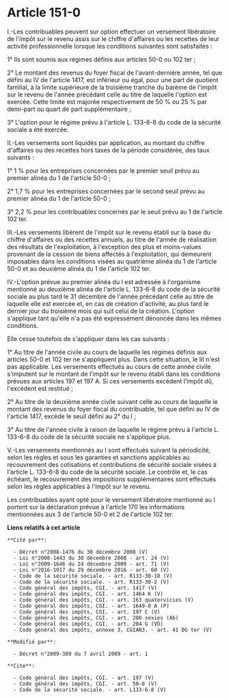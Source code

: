 # Article 151-0

I.-Les contribuables peuvent sur option effectuer un versement libératoire de l'impôt sur le revenu assis sur le chiffre
d'affaires ou les recettes de leur activité professionnelle lorsque les conditions suivantes sont satisfaites : 

1° Ils sont soumis aux régimes définis aux articles 50-0 ou 102 ter ; 

2° Le montant des revenus du foyer fiscal de l'avant-dernière année, tel que défini au IV de l'article 1417, est inférieur ou
égal, pour une part de quotient familial, à la limite supérieure de la troisième tranche du barème de l'impôt sur le revenu
de l'année précédant celle au titre de laquelle l'option est exercée. Cette limite est majorée respectivement de 50 % ou 25 %
par demi-part ou quart de part supplémentaire ; 

3° L'option pour le régime prévu à l'article L. 133-6-8 du code de la sécurité sociale a été exercée. 

II.-Les versements sont liquidés par application, au montant du chiffre d'affaires ou des recettes hors taxes de la période
considérée, des taux suivants : 

1° 1 % pour les entreprises concernées par le premier seuil prévu au premier alinéa du 1 de l'article 50-0 ; 

2° 1,7 % pour les entreprises concernées par le second seuil prévu au premier alinéa du 1 de l'article 50-0 ; 

3° 2,2 % pour les contribuables concernés par le seuil prévu au 1 de l'article 102 ter.

III.-Les versements libèrent de l'impôt sur le revenu établi sur la base du chiffre d'affaires ou des recettes annuels, au
titre de l'année de réalisation des résultats de l'exploitation, à l'exception des plus et moins-values provenant de la
cession de biens affectés à l'exploitation, qui demeurent imposables dans les conditions visées au quatrième alinéa du 1 de
l'article 50-0 et au deuxième alinéa du 1 de l'article 102 ter. 

IV.-L'option prévue au premier alinéa du I est adressée à l'organisme mentionné au deuxième alinéa de l'article L. 133-6-8 du
code de la sécurité sociale au plus tard le 31 décembre de l'année précédant celle au titre de laquelle elle est exercée et,
en cas de création d'activité, au plus tard le dernier jour du troisième mois qui suit celui de la création. L'option
s'applique tant qu'elle n'a pas été expressément dénoncée dans les mêmes conditions. 

Elle cesse toutefois de s'appliquer dans les cas suivants : 

1° Au titre de l'année civile au cours de laquelle les régimes définis aux articles 50-0 et 102 ter ne s'appliquent plus.
Dans cette situation, le III n'est pas applicable. Les versements effectués au cours de cette année civile s'imputent sur le
montant de l'impôt sur le revenu établi dans les conditions prévues aux articles 197 et 197 A. Si ces versements excèdent
l'impôt dû, l'excédent est restitué ; 

2° Au titre de la deuxième année civile suivant celle au cours de laquelle le montant des revenus du foyer fiscal du
contribuable, tel que défini au IV de l'article 1417, excède le seuil défini au 2° du I ; 

3° Au titre de l'année civile à raison de laquelle le régime prévu à l'article L. 133-6-8 du code de la sécurité sociale ne
s'applique plus. 

V.-Les versements mentionnés au I sont effectués suivant la périodicité, selon les règles et sous les garanties et sanctions
applicables au recouvrement des cotisations et contributions de sécurité sociale visées à l'article L. 133-6-8 du code de la
sécurité sociale. Le contrôle et, le cas échéant, le recouvrement des impositions supplémentaires sont effectués selon les
règles applicables à l'impôt sur le revenu. 

Les contribuables ayant opté pour le versement libératoire mentionné au I portent sur la déclaration prévue à l'article 170
les informations mentionnées aux 3 de l'article 50-0 et 2 de l'article 102 ter.

**Liens relatifs à cet article**

	**Cité par**:

	  - Décret n°2008-1476 du 30 décembre 2008 (V)
	  - Loi n°2008-1443 du 30 décembre 2008 - art. 24 (V)
	  - Loi n°2009-1646 du 24 décembre 2009 - art. 71 (V)
	  - Loi n°2016-1917 du 29 décembre 2016 - art. 60 (V)
	  - Code de la sécurité sociale. - art. R133-30-10 (V)
	  - Code de la sécurité sociale. - art. R133-30-2 (V)
	  - Code général des impôts, CGI. - art. 1417 (V)
	  - Code général des impôts, CGI. - art. 1464 K (V)
	  - Code général des impôts, CGI. - art. 163 quatervicies (V)
	  - Code général des impôts, CGI. - art. 1649-0 A (P)
	  - Code général des impôts, CGI. - art. 197 C (V)
	  - Code général des impôts, CGI. - art. 200 sexies (Ab)
	  - Code général des impôts, CGI. - art. 204 G (VD)
	  - Code général des impôts, annexe 3, CGIAN3. - art. 41 DG ter (V)

	**Modifié par**:

	  - Décret n°2009-389 du 7 avril 2009 - art. 1

	**Cite**:

	  - Code général des impôts, CGI. - art. 197 (V)
	  - Code général des impôts, CGI. - art. 50-0 (V)
	  - Code de la sécurité sociale. - art. L133-6-8 (V)
